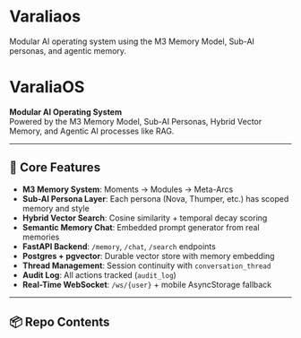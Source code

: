 # Varaliaos
Modular AI operating system using the M3 Memory Model, Sub-AI personas, and agentic memory.
# VaraliaOS

**Modular AI Operating System**  
Powered by the M3 Memory Model, Sub-AI Personas, Hybrid Vector Memory, and Agentic AI processes like RAG.

---

## 🧠 Core Features

- **M3 Memory System**: Moments → Modules → Meta-Arcs
- **Sub-AI Persona Layer**: Each persona (Nova, Thumper, etc.) has scoped memory and style
- **Hybrid Vector Search**: Cosine similarity + temporal decay scoring
- **Semantic Memory Chat**: Embedded prompt generator from real memories
- **FastAPI Backend**: `/memory`, `/chat`, `/search` endpoints
- **Postgres + pgvector**: Durable vector store with memory embedding
- **Thread Management**: Session continuity with `conversation_thread`
- **Audit Log**: All actions tracked (`audit_log`)
- **Real-Time WebSocket**: `/ws/{user}` + mobile AsyncStorage fallback

---

## 📦 Repo Contents

